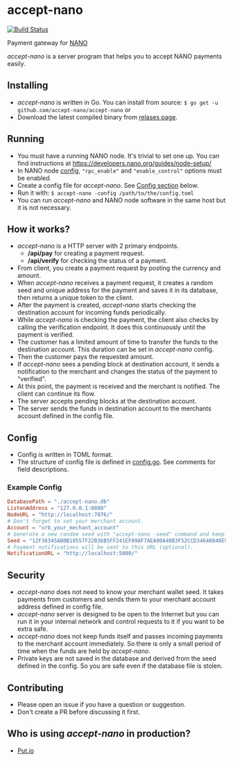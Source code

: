 # accept-nano

[![Build Status](https://travis-ci.org/accept-nano/accept-nano.svg?branch=master)](https://travis-ci.org/accept-nano/accept-nano)

Payment gateway for [NANO](https://nano.org)

*accept-nano* is a server program that helps you to accept NANO payments easily.

## Installing

 - *accept-nano* is written in Go. You can install from source:
   ```$ go get -u github.com/accept-nano/accept-nano```
   or
 - Download the latest compiled binary from [relases page](https://github.com/accept-nano/accept-nano/releases).

## Running

 - You must have a running NANO node. It's trivial to set one up. You can find instructions at https://developers.nano.org/guides/node-setup/
 - In NANO node [config](https://github.com/nanocurrency/raiblocks/wiki/config.json), `"rpc_enable"` and `"enable_control"` options must be enabled.
 - Create a config file for *accept-nano*. See [Config section](#config) below.
 - Run it with:
   ```$ accept-nano -config /path/to/the/config.toml```
 - You can run *accept-nano* and NANO node software in the same host but it is not necessary.

## How it works?

 - *accept-nano* is a HTTP server with 2 primary endpoints.
   - **/api/pay** for creating a payment request.
   - **/api/verify** for checking the status of a payment.
 - From client, you create a payment request by posting the currency and amount.
 - When *accept-nano* receives a payment request, it creates a random seed and unique address for the payment and saves it in its database, then returns a unique token to the client.
 - After the payment is created, *accept-nano* starts checking the destination account for incoming funds periodically.
 - While *accept-nano* is checking the payment, the client also checks by calling the verification endpoint. It does this continuously until the payment is verified.
 - The customer has a limited amount of time to transfer the funds to the destination account. This duration can be set in *accept-nano* config.
 - Then the customer pays the requested amount.
 - If *accept-nano* sees a pending block at destination account, it sends a notification to the merchant and changes the status of the payment to "verified".
 - At this point, the payment is received and the merchant is notified. The client can continue its flow.
 - The server accepts pending blocks at the destination account.
 - The server sends the funds in destination account to the merchants account defined in the config file.

## Config

 - Config is written in TOML format.
 - The structure of config file is defined in [config.go](https://github.com/accept-nano/accept-nano/blob/master/config.go). See comments for field descriptions.

### Example Config

```toml
DatabasePath = "./accept-nano.db"
ListenAddress = "127.0.0.1:8080"
NodeURL = "http://localhost:7076/"
# Don't forget to set your merchant account.
Account = "xrb_your_mechant_account"
# Generate a new random seed with "accept-nano -seed" command and keep it secret.
Seed = "12F36345AB0B10557F22B36B5FF241EF09AF7AEA00A40B3F52CCD34640040E92"
# Payment notifications will be sent to this URL (optional).
NotificationURL = "http://localhost:5000/"
```

## Security

 - *accept-nano* does not need to know your merchant wallet seed. It takes payments from customers and sends them to your merchant account address defined in config file.
 - *accept-nano* server is designed to be open to the Internet but you can run it in your internal network and control requests to it if you want to be extra safe.
 - *accept-nano* does not keep funds itself and passes incoming payments to the merchant account immediately. So there is only a small period of time when the funds are held by *accept-nano*.
 - Private keys are not saved in the database and derived from the seed defined in the config. So you are safe even if the database file is stolen.

## Contributing

 - Please open an issue if you have a question or suggestion.
 - Don't create a PR before discussing it first.

## Who is using *accept-nano* in production?

 - [Put.io](https://put.io)
